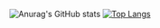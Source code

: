 ![Anurag's GitHub stats](https://github-readme-stats.vercel.app/api?username=Glatrix&show_icons=true&bg_color=DEG,ff6800,000)
[![Top Langs](https://github-readme-stats.vercel.app/api/top-langs/?username=Glatrix)](https://github.com/anuraghazra/github-readme-stats)
